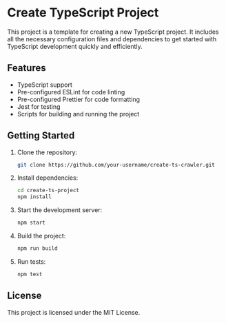 # Create TypeScript Project

This project is a template for creating a new TypeScript project. It includes all the necessary configuration files and dependencies to get started with TypeScript development quickly and efficiently.

## Features

- TypeScript support
- Pre-configured ESLint for code linting
- Pre-configured Prettier for code formatting
- Jest for testing
- Scripts for building and running the project

## Getting Started

1. Clone the repository:
    ```sh
    git clone https://github.com/your-username/create-ts-crawler.git
    ```

2. Install dependencies:
    ```sh
    cd create-ts-project
    npm install
    ```

3. Start the development server:
    ```sh
    npm start
    ```

4. Build the project:
    ```sh
    npm run build
    ```

5. Run tests:
    ```sh
    npm test
    ```

## License

This project is licensed under the MIT License.